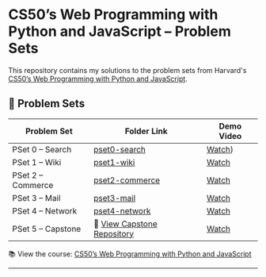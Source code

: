 # CS50’s Web Programming with Python and JavaScript – Problem Sets

This repository contains my solutions to the problem sets from Harvard's [CS50’s Web Programming with Python and JavaScript](https://cs50.harvard.edu/web/).

## 📁 Problem Sets

| Problem Set | Folder Link             | Demo Video                            |
|-------------|--------------------------|----------------------------------------| 
| PSet 0 – Search   | [pset0-search](./search)       | [Watch](https://youtu.be/w7XG7QN9_Pc))        | 
| PSet 1 – Wiki     | [pset1-wiki](./wiki)           | [Watch](https://youtu.be/YyVONB_3RAw)      | 
| PSet 2 – Commerce | [pset2-commerce](./commerce)   | [Watch](https://youtu.be/0-7g8aAayxk)     |
| PSet 3 – Mail     | [pset3-mail](./mail)           | [Watch](https://youtu.be/haabzUhzgTE)     |
| PSet 4 – Network  | [pset4-network](./project4)     | [Watch](https://youtu.be/Pg4DFfGhG_4)     |
| PSet 5 – Capstone  | 🔗 [View Capstone Repository](https://github.com/NadinKovaliova/Personal_Diary) | [Watch](https://youtu.be/JhY04nikgXM)    |

📚 View the course: [CS50’s Web Programming with Python and JavaScript](https://cs50.harvard.edu/web/)

---
